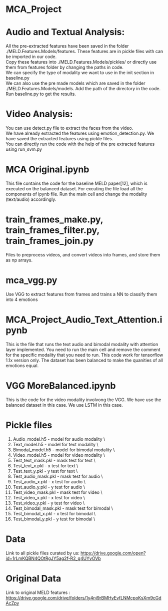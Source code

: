 # MCA_Project
# Audio and Textual Analysis:

All the pre-extracted features have been saved in the folder ./MELD.Features.Models/features. These features are in pickle files with can be imported in our code. \
Copy these features into ./MELD.Features.Models/pickles/ or directly use them from features folder by changing the paths in code. \
We can specify the type of modality we want to use in the init section in baseline.py \
We can also use the pre made models which are saved in the folder ./MELD.Features.Models/models. Add the path of the directory in the code. \
Run baseline.py to get the results.

# Video Analysis:

You can use detect.py file to extract the faces from the video. \
We have already extracted the features using emotion_detection.py. We have saved the extracted features using pickle files. \
You can directly run the code with the help of the pre extracted features using run_svm.py

# MCA Original.ipynb
This file contains the code for the baseline MELD paper[12], which is executed on the balanced dataset.
For excuting the file load all the components of ipynb file.
Run the main cell and change the modality (text/audio) accordingly.

# train_frames_make.py, train_frames_filter.py, train_frames_join.py
Files to preprocess videos, and convert videos into frames, and store them as np arrays.

# mca_vgg.py
Use VGG to extract features from frames and trains a NN to classify them into 4 emotions

# MCA_Project_Audio_Text_Attention.ipynb
This is the file that runs the text audio and bimodal modality with attention layer implemented. 
You need to run the main cell and remove the comment for the specific modality that you need to run.
This code work for tensorflow 1.1x version only.
The dataset has been balanced to make the quanities of all emotions equal.

# VGG MoreBalanced.ipynb
This is the code for the video modality involvong the VGG. We have use the balanced dataset in this case. We use LSTM in this case.

# Pickle files
1. Audio_model.h5 - model for audio modality \
2. Text_model.h5 - model for text modality \
3. Bimodal_model.h5 - model for bimodal modality \
4. Video_model.h5 - model for video modality \
5. Test_text_mask.pkl - mask test for text \ 
6. Test_text_x.pkl - x test for text \
7. Test_text_y.pkl - y test for text \
8. Test_audio_mask.pkl - mask test for audio \ 
9. Test_audio_x.pkl - x test for audio \
10. Test_audio_y.pkl - y test for audio \
11. Test_video_mask.pkl - mask test for video \ 
12. Test_video_x.pkl - x test for video \
13. Test_video_y.pkl - y test for video \
14. Test_bimodal_mask.pkl - mask test for bimodal \ 
15. Test_bimodal_x.pkl - x test for bimodal \
16. Test_bimodal_y.pkl - y test for bimodal \

# Data
Link to all pickle files curated by us: https://drive.google.com/open?id=1rLmKQBN4QOtRgJY5ag2f-R2_g4UYyOVb

# Original Data
Link to original MELD features : https://drive.google.com/drive/folders/1y4nj9rBMHyEvfLNMcpoKsXm9cGdAcZpy
